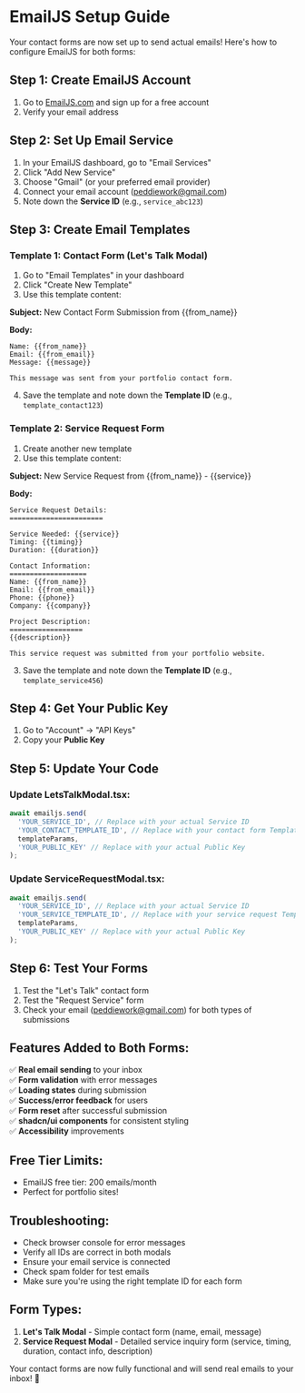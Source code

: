# EmailJS Setup Guide

Your contact forms are now set up to send actual emails! Here's how to configure EmailJS for both forms:

## Step 1: Create EmailJS Account

1. Go to [EmailJS.com](https://www.emailjs.com/) and sign up for a free account
2. Verify your email address

## Step 2: Set Up Email Service

1. In your EmailJS dashboard, go to "Email Services"
2. Click "Add New Service"
3. Choose "Gmail" (or your preferred email provider)
4. Connect your email account (peddiework@gmail.com)
5. Note down the **Service ID** (e.g., `service_abc123`)

## Step 3: Create Email Templates

### Template 1: Contact Form (Let's Talk Modal)

1. Go to "Email Templates" in your dashboard
2. Click "Create New Template"
3. Use this template content:

**Subject:** New Contact Form Submission from {{from_name}}

**Body:**

```
Name: {{from_name}}
Email: {{from_email}}
Message: {{message}}

This message was sent from your portfolio contact form.
```

4. Save the template and note down the **Template ID** (e.g., `template_contact123`)

### Template 2: Service Request Form

1. Create another new template
2. Use this template content:

**Subject:** New Service Request from {{from_name}} - {{service}}

**Body:**

```
Service Request Details:
=======================

Service Needed: {{service}}
Timing: {{timing}}
Duration: {{duration}}

Contact Information:
===================
Name: {{from_name}}
Email: {{from_email}}
Phone: {{phone}}
Company: {{company}}

Project Description:
==================
{{description}}

This service request was submitted from your portfolio website.
```

3. Save the template and note down the **Template ID** (e.g., `template_service456`)

## Step 4: Get Your Public Key

1. Go to "Account" → "API Keys"
2. Copy your **Public Key**

## Step 5: Update Your Code

### Update LetsTalkModal.tsx:

```typescript
await emailjs.send(
  'YOUR_SERVICE_ID', // Replace with your actual Service ID
  'YOUR_CONTACT_TEMPLATE_ID', // Replace with your contact form Template ID
  templateParams,
  'YOUR_PUBLIC_KEY' // Replace with your actual Public Key
);
```

### Update ServiceRequestModal.tsx:

```typescript
await emailjs.send(
  'YOUR_SERVICE_ID', // Replace with your actual Service ID
  'YOUR_SERVICE_TEMPLATE_ID', // Replace with your service request Template ID
  templateParams,
  'YOUR_PUBLIC_KEY' // Replace with your actual Public Key
);
```

## Step 6: Test Your Forms

1. Test the "Let's Talk" contact form
2. Test the "Request Service" form
3. Check your email (peddiework@gmail.com) for both types of submissions

## Features Added to Both Forms:

✅ **Real email sending** to your inbox  
✅ **Form validation** with error messages  
✅ **Loading states** during submission  
✅ **Success/error feedback** for users  
✅ **Form reset** after successful submission  
✅ **shadcn/ui components** for consistent styling  
✅ **Accessibility** improvements

## Free Tier Limits:

- EmailJS free tier: 200 emails/month
- Perfect for portfolio sites!

## Troubleshooting:

- Check browser console for error messages
- Verify all IDs are correct in both modals
- Ensure your email service is connected
- Check spam folder for test emails
- Make sure you're using the right template ID for each form

## Form Types:

1. **Let's Talk Modal** - Simple contact form (name, email, message)
2. **Service Request Modal** - Detailed service inquiry form (service, timing, duration, contact info, description)

Your contact forms are now fully functional and will send real emails to your inbox! 🎉

